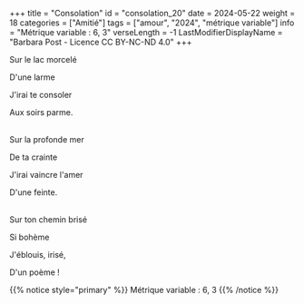 +++
title = "Consolation"
id = "consolation_20"
date = 2024-05-22
weight = 18
categories = ["Amitié"]
tags = ["amour", "2024", "métrique variable"]
info = "Métrique variable : 6, 3"
verseLength = -1
LastModifierDisplayName = "Barbara Post - Licence CC BY-NC-ND 4.0"
+++

Sur le lac morcelé

D'une larme

J'irai te consoler

Aux soirs parme.

 \
Sur la profonde mer

De ta crainte

J'irai vaincre l'amer

D'une feinte.

 \
Sur ton chemin brisé

Si bohème

J'éblouis, irisé,

D'un poème !

{{% notice style="primary" %}}
Métrique variable : 6, 3
{{% /notice %}}
